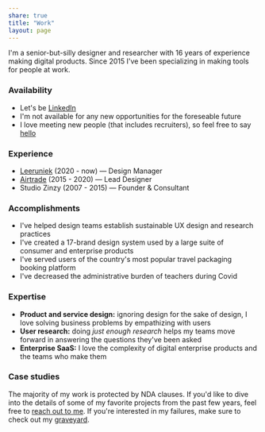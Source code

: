 ```yaml
---
share: true
title: "Work"
layout: page
---
```

I'm a senior-but-silly designer and researcher with 16 years of experience making digital products. Since 2015 I've been specializing in making tools for people at work. 

### Availability
- Let's be [LinkedIn](https://www.linkedin.com/in/zinzy/)
- I'm not available for any new opportunities for the foreseable future
- I love meeting new people (that includes recruiters), so feel free to say [hello](/hello)

### Experience
- [Leeruniek](https://leeruniek.nl/) (2020 - now) — Design Manager
- [Airtrade](https://airtrade.com) (2015 - 2020) — Lead Designer
- Studio Zinzy (2007 - 2015) — Founder & Consultant




### Accomplishments
- I've helped design teams establish sustainable UX design and research practices
- I've created a 17-brand design system used by a large suite of consumer and enterprise products 
- I've served users of the country's most popular travel packaging booking platform
- I've decreased the administrative burden of teachers during Covid

### Expertise
- **Product and service design:** ignoring design for the sake of design, I love solving business problems by empathizing with users
- **User research:** doing _just enough research_ helps my teams move forward in answering the questions they've been asked
- **Enterprise SaaS:** I love the complexity of digital enterprise products and the teams who make them

### Case studies
The majority of my work is protected by NDA clauses. If you'd like to dive into the details of some of my favorite projects from the past few years, feel free to [reach out to me](/hello). If you're interested in my failures, make sure to check out my [graveyard](/graveyard).